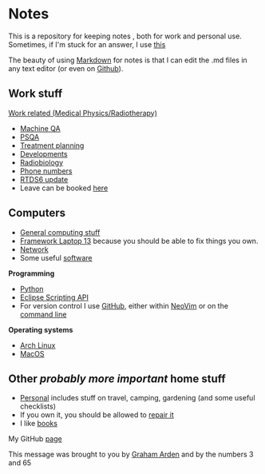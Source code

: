 # Notes

This is a repository for keeping notes , both for work and personal use.  Sometimes, if I'm stuck for an answer, I use [this](https://chat.openai.com)

The beauty of using [Markdown](https://github.com/adam-p/markdown-here/wiki/Markdown-Cheatsheet) for notes is that I can edit the .md files in any text editor (or even on [Github](https://github.com/GrahamArden)).

## Work stuff

[Work related (Medical Physics/Radiotherapy)](./work/README.md)

- [Machine QA](./work/Machine%20QA.md)
- [PSQA](./work/psqa/README.md)
- [Treatment planning](./work/treatment_planning/README.md)
- [Developments](./work/developments/README.md)
- [Radiobiology](./work/radiobiology/README.md)
- [Phone numbers](./work/phone.md)
- [RTDS6 update](./work/RTDS6_review.md)
- Leave can be booked [here](https://web.loop.allocate-cloud.co.uk/EmployeeOnlineHealth/HEYTLIVE/Roster/AnnualLeave)
  
## Computers

- [General computing stuff](./computing/README.md)
- [Framework Laptop 13](./computing/framework_13.md) because you should be able to fix things you own.
- [Network](./computing/network.md)
- Some useful [software](./computing/software.md)

__Programming__

- [Python](./python/README.md)
- [Eclipse Scripting API](./esapi/README.md)
- For version control I use [GitHub](https://github.com/GrahamArden), either within [NeoVim](https://neovim.io/) or on the [command line](https://docs.github.com/en/github-cli/github-cli/about-github-cli)

__Operating systems__

- [Arch Linux](./arch_linux/README.md)
- [MacOS](./macos/README.md)

## Other _probably more important_ home stuff

- [Personal](./personal/README.md) includes stuff on travel, camping, gardening (and some useful checklists)
- If you own it, you should be allowed to [repair it](./personal/Right_to_repair.md)
- I like [books](./books/README.md)

My GitHub [page](https://github.com/GrahamArden)

This message was brought to you by [Graham Arden](<mailto:graham.arden@trigfa.org.uk>) and by the numbers 3 and 65
